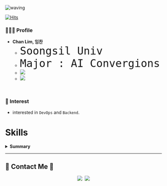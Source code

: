  
![waving](https://capsule-render.vercel.app/api?type=waving&height=240&text=LimChan&fontAlign=24&fontAlignY=40&color=gradient)  

[![Hits](https://hits.seeyoufarm.com/api/count/incr/badge.svg?url=https%3A%2F%2Fgithub.com%2FChanLim-BD%2Fhit-counter&count_bg=%2379C83D&title_bg=%23555555&icon=&icon_color=%23E7E7E7&title=hits&edge_flat=false)](https://hits.seeyoufarm.com) 


### 🧑🏻‍💻 Profile
* <b>Chan Lim, 임찬</b> 
  * <span style="font-size:40px">`Soongsil Univ`</span>
  * <span style="font-size:40px">`Major : AI Convergions`</span>
  * <a href="mailto:linsay070@gmail.com"><img src = "https://img.shields.io/badge/linsay070@gmail.com-D14836?style=for-the-badge&logo=gmail&logoColor=white&link=linsay070@gmail.com"/></a> 
  * <a href=https://velog.io/@chan9708><img src="https://img.shields.io/badge/Tech blog-4285F4?style=for-the-badge&logo=Google-chrome&logoColor=white"></a>
  

<br>


### 🌱 Interest <br>

- interested in `DevOps` and `Backend`.

# Skills

<details markdown="1">
<summary><strong> Summary </strong></summary>

# `Skills`
  
  - _Language_
  
  ![Python](https://img.shields.io/badge/python-3670A0?style=for-the-badge&logo=python&logoColor=ffdd54)
  ![Markdown](https://img.shields.io/badge/markdown-%23000000.svg?style=for-the-badge&logo=markdown&logoColor=white)
  
  - _Back-End_

  ![Django](https://img.shields.io/badge/django-%23092E20.svg?style=for-the-badge&logo=django&logoColor=white)
  
  - _Database_
  
  ![MySQL](https://img.shields.io/badge/mysql-%2300f.svg?style=for-the-badge&logo=mysql&logoColor=white)
  ![SQLite](https://img.shields.io/badge/sqlite-%2307405e.svg?style=for-the-badge&logo=sqlite&logoColor=white)
 
  - _Cloud_
  
  ![AWS](https://img.shields.io/badge/AWS-%23FF9900.svg?style=for-the-badge&logo=amazon-aws&logoColor=white)
  ![Azure](https://img.shields.io/badge/azure-%230072C6.svg?style=for-the-badge&logo=microsoftazure&logoColor=white) 
  
  - _DevOps_
  
  ![Docker](https://img.shields.io/badge/docker-%230db7ed.svg?style=for-the-badge&logo=docker&logoColor=white)
  ![Kubernetes](https://img.shields.io/badge/kubernetes-%23326ce5.svg?style=for-the-badge&logo=kubernetes&logoColor=white)
  ![Vagrant](https://img.shields.io/badge/vagrant-%231563FF.svg?style=for-the-badge&logo=vagrant&logoColor=white)
  
  - _ETC_
  
  ![Visual Studio Code](https://img.shields.io/badge/Visual%20Studio%20Code-0078d7.svg?style=for-the-badge&logo=visual-studio-code&logoColor=white)
  ![Git](https://img.shields.io/badge/git-%23F05033.svg?style=for-the-badge&logo=git&logoColor=white)
  ![GitHub](https://img.shields.io/badge/github-%23121011.svg?style=for-the-badge&logo=github&logoColor=white)
  ![Nginx](https://img.shields.io/badge/nginx-%23009639.svg?style=for-the-badge&logo=nginx&logoColor=white)
    
# `Skills that I used once.`

![C](https://img.shields.io/badge/c-%2300599C.svg?style=for-the-badge&logo=c&logoColor=white)
![C++](https://img.shields.io/badge/c++-%2300599C.svg?style=for-the-badge&logo=c%2B%2B&logoColor=white)
![ROS](https://img.shields.io/badge/ros-%230A0FF9.svg?style=for-the-badge&logo=ros&logoColor=white)
![Java](https://img.shields.io/badge/java-%23ED8B00.svg?style=for-the-badge&logo=java&logoColor=white)
![HTML5](https://img.shields.io/badge/html5-%23E34F26.svg?style=for-the-badge&logo=html5&logoColor=white)
![CSS3](https://img.shields.io/badge/css3-%231572B6.svg?style=for-the-badge&logo=css3&logoColor=white)
![JavaScript](https://img.shields.io/badge/javascript-%23323330.svg?style=for-the-badge&logo=javascript&logoColor=%23F7DF1E)
![Bootstrap](https://img.shields.io/badge/bootstrap-%23563D7C.svg?style=for-the-badge&logo=bootstrap&logoColor=white)
![React](https://img.shields.io/badge/react-%2320232a.svg?style=for-the-badge&logo=react&logoColor=%2361DAFB)
![Spring](https://img.shields.io/badge/spring-%236DB33F.svg?style=for-the-badge&logo=spring&logoColor=white)
![TravisCI](https://img.shields.io/badge/travis%20ci-%232B2F33.svg?style=for-the-badge&logo=travis&logoColor=white)
![MongoDB](https://img.shields.io/badge/MongoDB-%234ea94b.svg?style=for-the-badge&logo=mongodb&logoColor=white)
![Postgres](https://img.shields.io/badge/postgres-%23316192.svg?style=for-the-badge&logo=postgresql&logoColor=white)
![Google Cloud](https://img.shields.io/badge/GoogleCloud-%234285F4.svg?style=for-the-badge&logo=google-cloud&logoColor=white)

</details>
  
---


## 🌈 Contact Me 🌈
<p align="center">
  <a href="https://www.instagram.com/ilnnchxnn/"><img src="https://img.shields.io/badge/Instagram-E4405F?style=for-thebadge&logo=Instagram&logoColor=white&link=https://www.instagram.com/j_nini99/"/></a>&nbsp
  <a href="mailto:linsay070@gmail.com"><img src="https://img.shields.io/badge/Gmail-d14836?style=for-thebadge&logo=Gmail&logoColor=white&link=linsay070@gmail.com"/></a>
</p>
   <br/>
   
<br/>

<!--![Footer](https://capsule-render.vercel.app/api?type=waving&color=auto&height=200&section=footer)-->
